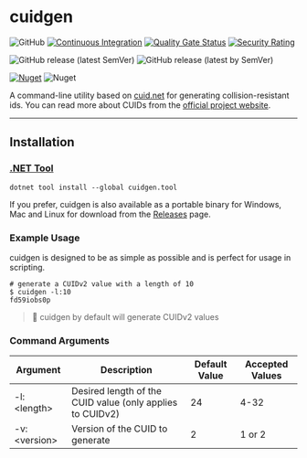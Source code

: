 # cuidgen

![GitHub](https://img.shields.io/github/license/xaevik/cuidgen?logo=github&style=flat) [![Continuous Integration](https://github.com/xaevik/cuidgen/actions/workflows/ci.yaml/badge.svg)](https://github.com/xaevik/cuidgen/actions/workflows/ci.yaml) [![Quality Gate Status](https://sonarcloud.io/api/project_badges/measure?project=cuidgen&metric=alert_status)](https://sonarcloud.io/summary/overall?id=cuidgen) [![Security Rating](https://sonarcloud.io/api/project_badges/measure?project=cuidgen&metric=security_rating)](https://sonarcloud.io/summary/overall?id=cuidgen)

![GitHub release (latest SemVer)](https://img.shields.io/github/v/release/xaevik/cuidgen)
![GitHub release (latest by SemVer)](https://img.shields.io/github/downloads/xaevik/cuidgen/latest/total)

[![Nuget](https://img.shields.io/nuget/vpre/cuidgen.tool)](https://www.nuget.org/packages/cuidgen.tool)
![Nuget](https://img.shields.io/nuget/dt/cuidgen.tool)


A command-line utility based on [cuid.net](https://github.com/xaevik/cuid.net/) for generating collision-resistant ids. You can read more about CUIDs from the [official project website](https://github.com/paralleldrive/cuid2).

---

## Installation

### [.NET Tool](https://learn.microsoft.com/en-us/dotnet/core/tools/global-tools)

```shell
dotnet tool install --global cuidgen.tool
```

If you prefer, cuidgen is also available as a portable binary for Windows, Mac and Linux for download from the [Releases](https://github.com/xaevik/cuidgen/releases) page.

### Example Usage

cuidgen is designed to be as simple as possible and is perfect for usage in scripting.

```shell
# generate a CUIDv2 value with a length of 10
$ cuidgen -l:10
fd59iobs0p
```

> :memo: cuidgen by default will generate CUIDv2 values

### Command Arguments

| Argument       | Description                                               | Default Value | Accepted Values |
|----------------| --------------------------------------------------------- | ------------- |-----------------|
| -l:\<length\>  | Desired length of the CUID value (only applies to CUIDv2) | 24            | 4-32            |
| -v:\<version\> | Version of the CUID to generate                           | 2             | 1 or 2          |

